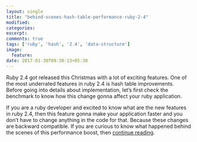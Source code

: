 ```yaml
---
layout: single
title: "behind-scenes-hash-table-performance-ruby-2-4"
modified:
categories:
excerpt:
comments: true
tags: ['ruby', 'hash', '2.4', 'data-structure']
image:
  feature:
date: 2017-01-30T09:30:13+05:30
---
```


Ruby 2.4 got released this Christmas with a lot of exciting features. One of the most underrated features in ruby 2.4 is hash table improvements. Before going into details about implementation, let’s first check the benchmark to know how this change gonna affect your ruby application.

If you are a ruby developer and excited to know what are the new features in ruby 2.4, then this feature gonna make your application faster and you don’t have to change anything in the code for that. Because these changes are backward compatible. If you are curious to know what happened behind the scenes of this performance boost, then [continue reading](http://blog.redpanthers.co/behind-scenes-hash-table-performance-ruby-2-4/).
